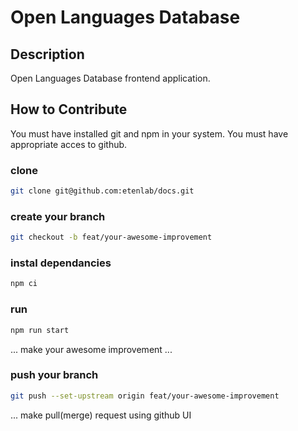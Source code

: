# Open Languages Database
## Description
Open Languages Database frontend application.

## How to Contribute
You must have installed git and npm in your system.
You must have appropriate acces to github.
### clone
```sh
git clone git@github.com:etenlab/docs.git
```
### create your branch
```sh
git checkout -b feat/your-awesome-improvement
```
### instal dependancies
```sh
npm ci
```

### run
```sh
npm run start
```

... make your awesome improvement ...
### push your branch
```sh
git push --set-upstream origin feat/your-awesome-improvement
```
... make pull(merge) request using github UI